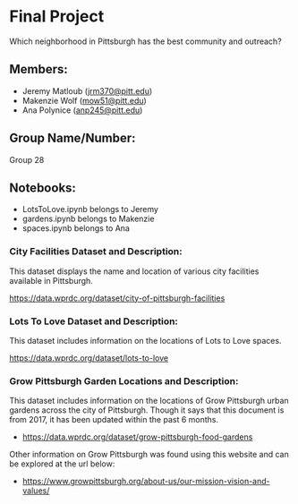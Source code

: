 # Final Project
Which neighborhood in Pittsburgh has the best community and outreach?

## Members:
- Jeremy Matloub (jrm370@pitt.edu)
- Makenzie Wolf (mow51@pitt.edu) 
- Ana Polynice (anp245@pitt.edu)

## Group Name/Number:
Group 28

## Notebooks:
- LotsToLove.ipynb belongs to Jeremy
- gardens.ipynb belongs to Makenzie
- spaces.ipynb belongs to Ana

### City Facilities Dataset and Description:
This dataset displays the name and location of various city facilities available in Pittsburgh.

https://data.wprdc.org/dataset/city-of-pittsburgh-facilities

### Lots To Love Dataset and Description:
This dataset includes information on the locations of Lots to Love spaces.

https://data.wprdc.org/dataset/lots-to-love

### Grow Pittsburgh Garden Locations and Description:
This dataset includes information on the locations of Grow Pittsburgh urban gardens across the city of Pittsburgh. Though it says that this document is from 2017, it has been updated within the past 6 months.

- https://data.wprdc.org/dataset/grow-pittsburgh-food-gardens

Other information on Grow Pittsburgh was found using this website and can be explored at the url below:
- https://www.growpittsburgh.org/about-us/our-mission-vision-and-values/

